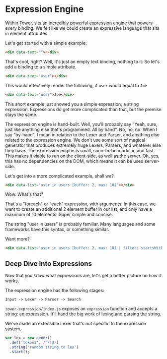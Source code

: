 # Expression Engine

Within Tower, sits an incredibly powerful expression engine that powers every binding. We felt like we could create an expressive language that sits in element attributes.

Let's get started with a simple example:

```html
<div data-text=""></div>
```

That's cool, right? Well, it's just an empty text binding, nothing to it. So let's add a binding to a simple attribute.

```html
<div data-text="user"></div>
```

This would effectively render the following, if `user` would equal to `Joe`

```html
<div data-text="user">Joe</div>
```

This short example just showed you a simple expression; a string expression. Expressions do get more complicated than that, but the premise stays the same.

The expression engine is hand-built. Well, you'll probably say "Yeah, sure, just like anything else that's programmed. All by hand". No, no, no. When I say "by-hand", I mean in relation to the Lexer and Parser, and anything else related to the expression engine. We don't use some sort of magical generator that produces extremely huge Lexers, Parsers, and whatever else they have.
The expression engine is small, soon-to-be modular, and fast. This makes it viable to run on the client-side, as well as the server. Oh, yes, this has no dependencies on the DOM, which means it can be used server-side.

Let's get into a more complicated example, shall we?

```html
<div data-list="user in users [buffer: 2, max: 10]"></div>
```

Wow. What's that?

That's a "foreach" or "each" expression, with arguments. In this case, we want to create an additional 2 element buffer in our list, and only have a maximum of 10 elements. Super simple and concise.

The string "user in users" is probably familiar. Many languages and some frameworks have this syntax, or something similar.

Want more?

```html
<div data-list="user in users [buffer: 2, max: 10] | filter: startsWith(a) | sort: reverse()"></div>
```

## Deep Dive Into Expressions

Now that you know what expressions are, let's get a better picture on how it works.

The expression engine has the following stages:

```
Input -> Lexer -> Parser -> Search
```

`tower-expression/index.js` exposes an `expression` function and accepts a string: an expression. It'll hand the big work of lexing and parsing the string.

We've made an extensible Lexer that's not specific to the expression system.

```js
var lex = new Lexer()
  .def('token1', /^\[$/)
  .string('random string to lex')
  .start();
  
  
```

